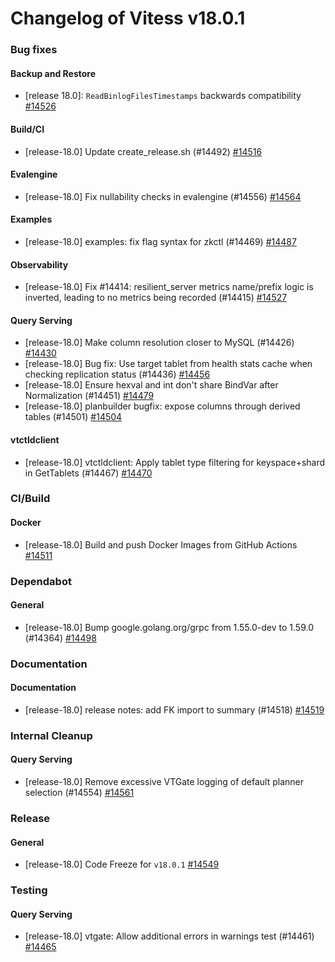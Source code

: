 # Changelog of Vitess v18.0.1

### Bug fixes 
#### Backup and Restore
 * [release 18.0]: `ReadBinlogFilesTimestamps` backwards compatibility [#14526](https://github.com/vitessio/vitess/pull/14526) 
#### Build/CI
 * [release-18.0] Update create_release.sh (#14492) [#14516](https://github.com/vitessio/vitess/pull/14516) 
#### Evalengine
 * [release-18.0] Fix nullability checks in evalengine (#14556) [#14564](https://github.com/vitessio/vitess/pull/14564) 
#### Examples
 * [release-18.0] examples: fix flag syntax for zkctl (#14469) [#14487](https://github.com/vitessio/vitess/pull/14487) 
#### Observability
 * [release-18.0] Fix #14414:  resilient_server metrics name/prefix logic is inverted, leading to no metrics being recorded (#14415) [#14527](https://github.com/vitessio/vitess/pull/14527) 
#### Query Serving
 * [release-18.0] Make column resolution closer to MySQL (#14426) [#14430](https://github.com/vitessio/vitess/pull/14430)
 * [release-18.0] Bug fix: Use target tablet from health stats cache when checking replication status (#14436) [#14456](https://github.com/vitessio/vitess/pull/14456)
 * [release-18.0] Ensure hexval and int don't share BindVar after Normalization (#14451) [#14479](https://github.com/vitessio/vitess/pull/14479)
 * [release-18.0] planbuilder bugfix: expose columns through derived tables (#14501) [#14504](https://github.com/vitessio/vitess/pull/14504) 
#### vtctldclient
 * [release-18.0] vtctldclient: Apply tablet type filtering for keyspace+shard in GetTablets (#14467) [#14470](https://github.com/vitessio/vitess/pull/14470)
### CI/Build 
#### Docker
 * [release-18.0] Build and push Docker Images from GitHub Actions [#14511](https://github.com/vitessio/vitess/pull/14511)
### Dependabot 
#### General
 * [release-18.0] Bump google.golang.org/grpc from 1.55.0-dev to 1.59.0 (#14364) [#14498](https://github.com/vitessio/vitess/pull/14498)
### Documentation 
#### Documentation
 * [release-18.0] release notes: add FK import to summary (#14518) [#14519](https://github.com/vitessio/vitess/pull/14519)
### Internal Cleanup 
#### Query Serving
 * [release-18.0] Remove excessive VTGate logging of default planner selection (#14554) [#14561](https://github.com/vitessio/vitess/pull/14561)
### Release 
#### General
 * [release-18.0] Code Freeze for `v18.0.1` [#14549](https://github.com/vitessio/vitess/pull/14549)
### Testing 
#### Query Serving
 * [release-18.0] vtgate: Allow additional errors in warnings test (#14461) [#14465](https://github.com/vitessio/vitess/pull/14465)

